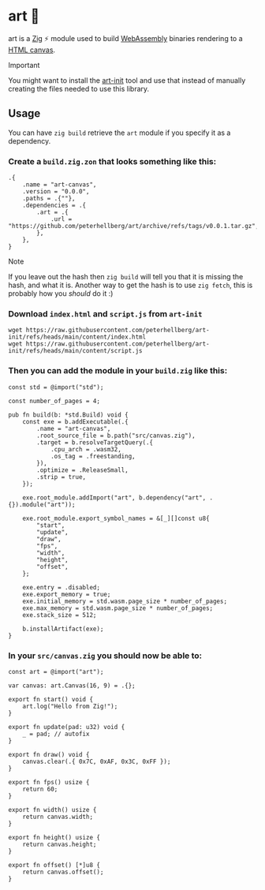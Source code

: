 # art :art:

art is a [Zig](https://ziglang.org/) ⚡ module used to build
[WebAssembly](https://webassembly.org/) binaries rendering to a
[HTML canvas](https://developer.mozilla.org/en-US/docs/Web/API/Canvas_API).

> [!IMPORTANT]
> You might want to install the [art-init](https://github.com/peterhellberg/art-init) tool
> and use that instead of manually creating the files needed to use this library.

## Usage

You can have `zig build` retrieve the `art` module if you specify it as a dependency.

### Create a `build.zig.zon` that looks something like this:
```zig
.{
    .name = "art-canvas",
    .version = "0.0.0",
    .paths = .{""},
    .dependencies = .{
        .art = .{
            .url = "https://github.com/peterhellberg/art/archive/refs/tags/v0.0.1.tar.gz",
        },
    },
}
```

> [!NOTE]
> If you leave out the hash then `zig build` will tell you that it is missing the hash, and what it is.
> Another way to get the hash is to use `zig fetch`, this is probably how you _should_ do it :)

### Download `index.html` and `script.js` from `art-init`

```console
wget https://raw.githubusercontent.com/peterhellberg/art-init/refs/heads/main/content/index.html
wget https://raw.githubusercontent.com/peterhellberg/art-init/refs/heads/main/content/script.js
```

### Then you can add the module in your `build.zig` like this:

```zig
const std = @import("std");

const number_of_pages = 4;

pub fn build(b: *std.Build) void {
    const exe = b.addExecutable(.{
        .name = "art-canvas",
        .root_source_file = b.path("src/canvas.zig"),
        .target = b.resolveTargetQuery(.{
            .cpu_arch = .wasm32,
            .os_tag = .freestanding,
        }),
        .optimize = .ReleaseSmall,
        .strip = true,
    });

    exe.root_module.addImport("art", b.dependency("art", .{}).module("art"));

    exe.root_module.export_symbol_names = &[_][]const u8{
        "start",
        "update",
        "draw",
        "fps",
        "width",
        "height",
        "offset",
    };

    exe.entry = .disabled;
    exe.export_memory = true;
    exe.initial_memory = std.wasm.page_size * number_of_pages;
    exe.max_memory = std.wasm.page_size * number_of_pages;
    exe.stack_size = 512;

    b.installArtifact(exe);
}
```

### In your `src/canvas.zig` you should now be able to:

```zig
const art = @import("art");

var canvas: art.Canvas(16, 9) = .{};

export fn start() void {
    art.log("Hello from Zig!");
}

export fn update(pad: u32) void {
    _ = pad; // autofix
}

export fn draw() void {
    canvas.clear(.{ 0x7C, 0xAF, 0x3C, 0xFF });
}

export fn fps() usize {
    return 60;
}

export fn width() usize {
    return canvas.width;
}

export fn height() usize {
    return canvas.height;
}

export fn offset() [*]u8 {
    return canvas.offset();
}
```
